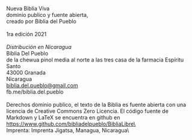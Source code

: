 \
Nueva Biblia Viva\
dominio publico y fuente abierta,\
creado por Biblia del Pueblo\
\
1ra edición 2021\
\
*Distribución en Nicaragua*\
Biblia Del Pueblo\
de la chewua pinol media al norte a las tres casa de la farmacia Espíritu Santo\
43000 Granada\
Nicaragua\
biblia.del.pueblo@gmail.com\
fb.me/biblia.del.pueblo\
\
Derechos dominio publico, el texto de la Biblia es fuente abierta con una licencia de Creative Commons Zero Licencia. El código fuente de Markdown y LaTeX se encuentra en github en\
https://www.github.com/bibliadelpueblo/BibliaLibre\
\
Imprenta: Imprenta Jigatsa, Managua, Nicaragua\